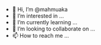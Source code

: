 - 👋 Hi, I’m @mahmuaka
- 👀 I’m interested in ...
- 🌱 I’m currently learning ...
- 💞️ I’m looking to collaborate on ...
- 📫 How to reach me ...

<!---
mahmuaka/mahmuaka is a ✨ special ✨ repository because its `README.md` (this file) appears on your GitHub profile.
You can click the Preview link to take a look at your changes.
--->
